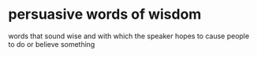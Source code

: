 # persuasive words of wisdom

words that sound wise and with which the speaker hopes to cause people to do or believe something

